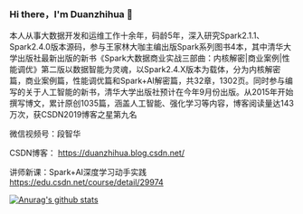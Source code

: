 ### Hi there，I'm Duanzhihua 👋
本人从事大数据开发和运维工作十余年，码龄5年，深入研究Spark2.1.1、Spark2.4.0版本源码，参与王家林大咖主编出版Spark系列图书4本，其中清华大学出版社最新出版的新书《Spark大数据商业实战三部曲：内核解密|商业案例|性能调优》第二版以数据智能为灵魂，以Spark2.4.X版本为载体，分为内核解密篇，商业案例篇，性能调优篇和Spark+AI解密篇，共32章，1302页。同时参与编写的关于人工智能的新书，清华大学出版社预计在今年9月份出版。从2015年开始撰写博文，累计原创1035篇，涵盖人工智能、强化学习等内容，博客阅读量达143万次，获CSDN2019博客之星第九名

微信视频号：段智华

CSDN博客： https://duanzhihua.blog.csdn.net/

讲师新课：Spark+AI深度学习动手实践 https://edu.csdn.net/course/detail/29974
 
 
<!--
**duanzhihua/duanzhihua** is a ✨ _special_ ✨ repository because its `README.md` (this file) appears on your GitHub profile.

Here are some ideas to get you started:

- 🔭 I’m currently working on ...
- 🌱 I’m currently learning ...
- 👯 I’m looking to collaborate on ...
- 🤔 I’m looking for help with ...
- 💬 Ask me about ...
- 📫 How to reach me: ...
- 😄 Pronouns: ...
- ⚡ Fun fact: ...
-->
[![Anurag's github stats](https://github-readme-stats.vercel.app/api?username=duanzhihua)](https://github.com/anuraghazra/github-readme-stats)
 
